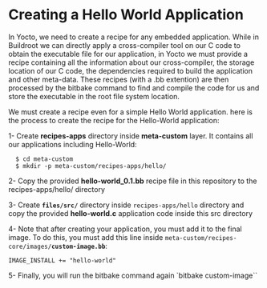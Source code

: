 # Creating a Hello World Application

In Yocto, we need to create a recipe for any embedded application. While in Buildroot we can directly apply a cross-compiler tool on our C code to obtain the executable file for our application, in Yocto we must provide a recipe containing all the information about our cross-compiler, the storage location of our C code, the dependencies required to build the application and other meta-data. These recipes (with a .bb extention) are then processed by the bitbake command to find and compile the code for us and store the executable in the root file system location.

We must create a recipe even for a simple Hello World application. here is the process to create the recipe for the Hello-World application:

1- Create **recipes-apps** directory inside **meta-custom** layer. It contains all our applications including Hello-World:
```
  $ cd meta-custom	
  $ mkdir -p meta-custom/recipes-apps/hello/
```
2- Copy the provided **hello-world_0.1.bb** recipe file in this repository to the recipes-apps/hello/ directory

3- Create **``files/src/``** directory inside ``recipes-apps/hello`` directory and copy the provided **hello-world.c** application code inside this src directory

4- Note that after creating your application, you must add it to the final image. To do this, you must add this line inside ``meta-custom/recipes-core/images/``**``custom-image.bb``**:
	
 ``IMAGE_INSTALL += "hello-world"  ``

5- Finally, you will run the bitbake command again `bitbake custom-image``

